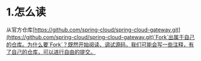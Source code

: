# 1.怎么读

从官方仓库[https://github.com/spring-cloud/spring-cloud-gateway.git](https://github.com/spring-cloud/spring-cloud-gateway.git)`Fork`出属于自己的仓库。为什么要`Fork`？既然开始阅读、调试源码，我们可能会写一些注释，有了自己的仓库，可以进行自由的提交。




